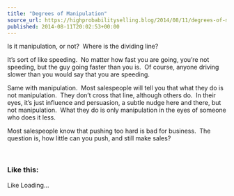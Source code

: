 ```yaml
---
title: "Degrees of Manipulation"
source_url: https://highprobabilityselling.blog/2014/08/11/degrees-of-manipulation
published: 2014-08-11T20:02:53+00:00
---
```

Is it manipulation, or not?  Where is the dividing line?


It’s sort of like speeding.  No matter how fast you are going, you’re not speeding, but the guy going faster than you is.  Of course, anyone driving slower than you would say that you are speeding.


Same with manipulation.  Most salespeople will tell you that what they do is not manipulation.  They don’t cross that line, although others do.  In their eyes, it’s just influence and persuasion, a subtle nudge here and there, but not manipulation.  What they do is only manipulation in the eyes of someone who does it less.


Most salespeople know that pushing too hard is bad for business.  The question is, how little can you push, and still make sales?


 


### Like this:

Like Loading...
